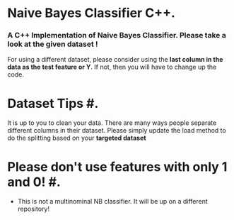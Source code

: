 # Naive Bayes Classifier C++.   

### A C++ Implementation of Naive Bayes Classifier. Please take a look at the given dataset ! ###             

For using a different dataset, please consider using the **last column in the data as the test feature or Y**. If not, then you will have to change up the code.       

# Dataset Tips #.     
It is up to you to clean your data. There are many ways people separate different columns in their dataset. Please simply update the load method to do the splitting based on your **targeted dataset** 

# Please don't use features with only 1 and 0! #.  
  - This is not a multinominal NB classifier. It will be up on a different repository!

